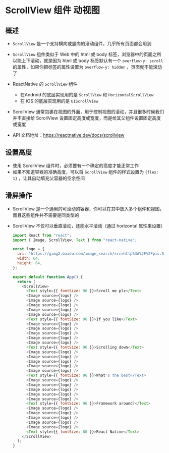 # ScrollView 组件 动视图

## 概述

+ `ScrollView` 是一个支持横向或竖向的滚动组件，几乎所有页面都会用到

+ `ScrollView` 组件类似于 Web 中的 html 或 body 标签，浏览器中的页面之所以能上下滚动，就是因为 html 或 body 标签默认有一个 `overflow-y: scroll` 的属性，如果你把标签的属性设置为 `overflow-y: hidden` ，页面就不能滚动了

+ ReactNative 的 `ScrollView` 组件

  + 在Android 的底层实现用的是 `ScrollView` 和 `HorizontalScrollView`
  + 在 iOS 的底层实现用的是 `UIScrollView`

+ ScrollView 通常包裹在视图的外面，用于控制视图的滚动，并且很多时候我们并不直接给 ScrollView 设置固定高度或宽度，而是给其父组件设置固定高度或宽度

+ API 文档地址：https://reactnative.dev/docs/scrollview

## 设置高度

+ 使用 ScrollView 组件时，必须要有一个确定的高度才能正常工作
+ 如果不知道容器的准确高度，可以将 `ScrollView` 组件的样式设置为 `{flex: 1}` ，让其自动填充父容器的空余空间

## 滑屏操作

+ ScrollView 是一个通用的可滚动的容器，你可以在其中放入多个组件和视图，而且这些组件并不需要是同类型的
+ ScrollView 不仅可以垂直滚动，还能水平滚动（通过 horizontal 属性来设置）

  ```js
  import React from "react";
  import { Image, ScrollView, Text } from "react-native";

  const logo = {
    uri: "https://gimg2.baidu.com/image_search/src=http%3A%2F%2Fpic.51yuansu.com%2Fpic2%2Fcover%2F00%2F31%2F92%2F5810d2ed3fda3_610.jpg&refer=http%3A%2F%2Fpic.51yuansu.com&app=2002&size=f9999,10000&q=a80&n=0&g=0n&fmt=auto?sec=1654851583&t=cebc2481560183caea4c8dca86fa88b6",
    width: 64,
    height: 64,
  };

  export default function App() {
    return (
      <ScrollView>
        <Text style={{ fontSize: 96 }}>Scroll me plz</Text>
        <Image source={logo} />
        <Image source={logo} />
        <Image source={logo} />
        <Image source={logo} />
        <Image source={logo} />
        <Text style={{ fontSize: 96 }}>If you like</Text>
        <Image source={logo} />
        <Image source={logo} />
        <Image source={logo} />
        <Image source={logo} />
        <Image source={logo} />
        <Text style={{ fontSize: 96 }}>Scrolling down</Text>
        <Image source={logo} />
        <Image source={logo} />
        <Image source={logo} />
        <Image source={logo} />
        <Image source={logo} />
        <Text style={{ fontSize: 96 }}>What's the best</Text>
        <Image source={logo} />
        <Image source={logo} />
        <Image source={logo} />
        <Image source={logo} />
        <Image source={logo} />
        <Text style={{ fontSize: 96 }}>Framework around?</Text>
        <Image source={logo} />
        <Image source={logo} />
        <Image source={logo} />
        <Image source={logo} />
        <Image source={logo} />
        <Text style={{ fontSize: 80 }}>React Native</Text>
      </ScrollView>
    );
  }
  ```
